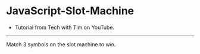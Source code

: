 # JavaScript-Slot-Machine
- Tutorial from Tech with Tim on YouTube.
---
Match 3 symbols on the slot machine to win.
